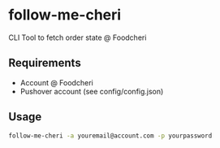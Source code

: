 # follow-me-cheri

CLI Tool to fetch order state @ Foodcheri

## Requirements
- Account @ Foodcheri
- Pushover account (see config/config.json)

## Usage
```bash
follow-me-cheri -a youremail@account.com -p yourpassword
```
